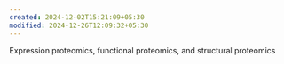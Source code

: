 ```yaml
---
created: 2024-12-02T15:21:09+05:30
modified: 2024-12-26T12:09:32+05:30
---
```


Expression proteomics, functional proteomics, and structural proteomics
